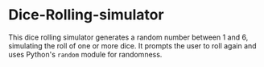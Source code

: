 # Dice-Rolling-simulator
This dice rolling simulator generates a random number between 1 and 6, simulating the roll of one or more dice. It prompts the user to roll again and uses Python's `random` module for randomness.
